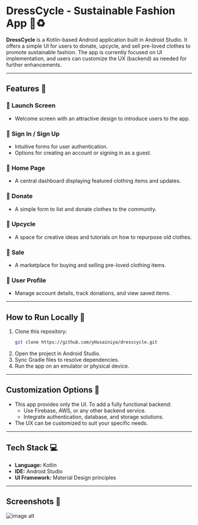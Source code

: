 # DressCycle - Sustainable Fashion App 👗♻️

**DressCycle** is a Kotlin-based Android application built in Android Studio. It offers a simple UI for users to donate, upcycle, and sell pre-loved clothes to promote sustainable fashion. The app is currently focused on UI implementation, and users can customize the UX (backend) as needed for further enhancements.

---

## Features 🌟

### 🌟 **Launch Screen**
- Welcome screen with an attractive design to introduce users to the app.

### 🌟 **Sign In / Sign Up**
- Intuitive forms for user authentication.
- Options for creating an account or signing in as a guest.

### 🌟 **Home Page**
- A central dashboard displaying featured clothing items and updates.

### 🌟 **Donate**
- A simple form to list and donate clothes to the community.

### 🌟 **Upcycle**
- A space for creative ideas and tutorials on how to repurpose old clothes.

### 🌟 **Sale**
- A marketplace for buying and selling pre-loved clothing items.

### 🌟 **User Profile**
- Manage account details, track donations, and view saved items.

---

## How to Run Locally 🚀

1. Clone this repository:
   ```bash
   git clone https://github.com/yHusainiya/dresscycle.git
   ```
2. Open the project in Android Studio.
3. Sync Gradle files to resolve dependencies.
4. Run the app on an emulator or physical device.

---

## Customization Options 🔧
- This app provides only the UI. To add a fully functional backend:
  - Use Firebase, AWS, or any other backend service.
  - Integrate authentication, database, and storage solutions.
- The UX can be customized to suit your specific needs.

---

## Tech Stack 💻

- **Language:** Kotlin
- **IDE:** Android Studio
- **UI Framework:** Material Design principles

---

## Screenshots 📸
![image alt](https://github.com/Husainiya/DressCycle-Kotlin/tree/1c8670a004cc62039ffe1a34d5cc7fdc11091cf1/Screenshots)

